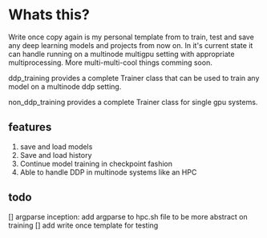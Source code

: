 # Whats this?
Write once copy again is my personal template from to train, test and save any deep learning models and projects from now on. In it's current state it can handle running on a multinode multigpu setting with appropriate multiprocessing. More multi-multi-cool things comming soon.

ddp_training provides a complete Trainer class that can be used to train any model on a multinode ddp setting.

non_ddp_training provides a complete Trainer class for single gpu systems.

## features
1. save and load models
2. Save and load history
3. Continue model training in checkpoint fashion
4. Able to handle DDP in multinode systems like an HPC

## todo
[] argparse inception: add argparse to hpc.sh file to be more abstract on training
[] add write once template for testing


